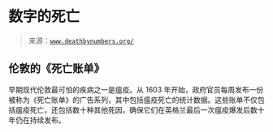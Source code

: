 <!--yml

category: 未分类

date: 2024-05-27 15:23:17

-->

# 数字的死亡

> 来源：[`www.deathbynumbers.org/`](https://www.deathbynumbers.org/)

## 伦敦的《死亡账单》

早期现代伦敦最可怕的疾病之一是瘟疫。从 1603 年开始，政府官员每周发布一份被称为《死亡账单》的广告系列，其中包括瘟疫死亡的统计数据。这些账单不仅包括瘟疫死亡，还包括数十种其他死因，确保它们在英格兰最后一次瘟疫爆发后数十年仍在持续发布。

